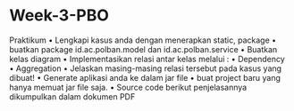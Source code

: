 # Week-3-PBO
Praktikum
• Lengkapi kasus anda dengan menerapkan static,
package
• buatkan package id.ac.polban.model dan
id.ac.polban.service
• Buatkan kelas diagram
• Implementasikan relasi antar kelas melalui :
• Dependency
• Aggregation
• Jelaskan masing-masing relasi tersebut pada
kasus yang dibuat!
• Generate aplikasi anda ke dalam jar file
• buat project baru yang hanya memuat jar file
saja.
• Source code berikut penjelasannya
dikumpulkan dalam dokumen PDF
